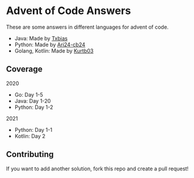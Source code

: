 # Advent of Code Answers
These are some answers in different languages for advent of code.

- Java: Made by [Txbias](https://github.com/Txbias "Profile")
- Python: Made by [Ari24-cb24](https://github.com/Ari24-cb24 "Profile")
- Golang, Kotlin: Made by [Kurtb03](https://github.com/KurtB03 "Profile")

## Coverage
2020
- Go: Day 1-5
- Java: Day 1-20
- Python: Day 1-2

2021
- Python: Day 1-1
- Kotlin: Day 2

## Contributing

If you want to add another solution, fork this repo and create a pull request!
